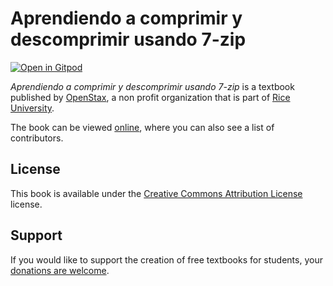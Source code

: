 # Aprendiendo a comprimir y descomprimir usando 7-zip

[![Open in Gitpod](https://gitpod.io/button/open-in-gitpod.svg)](https://gitpod.io/from-referrer/)

_Aprendiendo a comprimir y descomprimir usando 7-zip_ is a textbook published by [OpenStax](https://openstax.org/), a non profit organization that is part of [Rice University](https://www.rice.edu/).

The book can be viewed [online](https://github.com/cnx-user-books/cnxbook-aprendiendo-a-comprimir-y-descomprimir-usando-7-zip/releases/latest), where you can also see a list of contributors.

## License
This book is available under the [Creative Commons Attribution License](./LICENSE) license.

## Support
If you would like to support the creation of free textbooks for students, your [donations are welcome](https://riceconnect.rice.edu/donation/support-openstax-banner).
